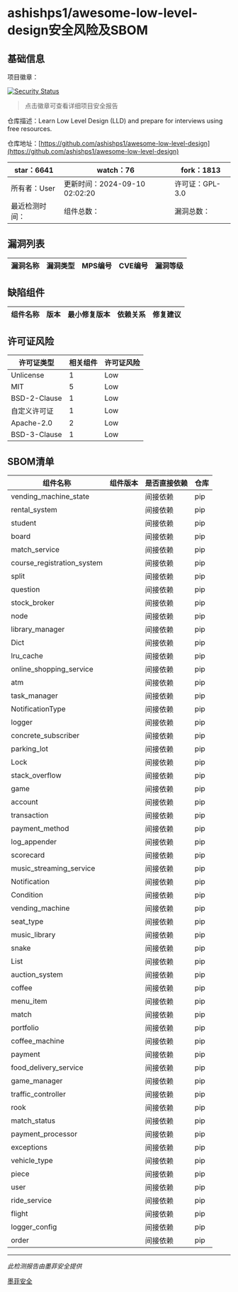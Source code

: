 # ashishps1/awesome-low-level-design安全风险及SBOM

## 基础信息

项目徽章：

[![Security Status](https://www.murphysec.com/platform3/v31/badge/1835378833560616960.svg)](https://www.murphysec.com/console/report/1794790686741602304/1835378833560616960)

> 点击徽章可查看详细项目安全报告

仓库描述：Learn Low Level Design (LLD) and prepare for interviews using free resources.

仓库地址：[https://github.com/ashishps1/awesome-low-level-design](https://github.com/ashishps1/awesome-low-level-design)

| star：6641 | watch：76 | fork：1813 |
| ----------- | -------------- | ------------ |
| 所有者：User | 更新时间：2024-09-10 02:02:20 | 许可证：GPL-3.0 |
| 最近检测时间： | 组件总数： | 漏洞总数： |




## 漏洞列表

| 漏洞名称 | 漏洞类型 | MPS编号 | CVE编号 | 漏洞等级 |
| ------- | ------ | ------- | ------ | ----- |





## 缺陷组件

| 组件名称 | 版本 | 最小修复版本 | 依赖关系 | 修复建议 |
| -------- | ---- | ------------ | -------- | -------- |





## 许可证风险

| 许可证类型 | 相关组件 | 许可证风险 |
| ---------- | -------- | ---------- |
|Unlicense|1|Low|
|MIT|5|Low|
|BSD-2-Clause|1|Low|
|自定义许可证|1|Low|
|Apache-2.0|2|Low|
|BSD-3-Clause|1|Low|




## SBOM清单

| 组件名称 | 组件版本 | 是否直接依赖 | 仓库 |
| -------- | -------- | ------------ | ---- |
|vending_machine_state||间接依赖|pip|
|rental_system||间接依赖|pip|
|student||间接依赖|pip|
|board||间接依赖|pip|
|match_service||间接依赖|pip|
|course_registration_system||间接依赖|pip|
|split||间接依赖|pip|
|question||间接依赖|pip|
|stock_broker||间接依赖|pip|
|node||间接依赖|pip|
|library_manager||间接依赖|pip|
|Dict||间接依赖|pip|
|lru_cache||间接依赖|pip|
|online_shopping_service||间接依赖|pip|
|atm||间接依赖|pip|
|task_manager||间接依赖|pip|
|NotificationType||间接依赖|pip|
|logger||间接依赖|pip|
|concrete_subscriber||间接依赖|pip|
|parking_lot||间接依赖|pip|
|Lock||间接依赖|pip|
|stack_overflow||间接依赖|pip|
|game||间接依赖|pip|
|account||间接依赖|pip|
|transaction||间接依赖|pip|
|payment_method||间接依赖|pip|
|log_appender||间接依赖|pip|
|scorecard||间接依赖|pip|
|music_streaming_service||间接依赖|pip|
|Notification||间接依赖|pip|
|Condition||间接依赖|pip|
|vending_machine||间接依赖|pip|
|seat_type||间接依赖|pip|
|music_library||间接依赖|pip|
|snake||间接依赖|pip|
|List||间接依赖|pip|
|auction_system||间接依赖|pip|
|coffee||间接依赖|pip|
|menu_item||间接依赖|pip|
|match||间接依赖|pip|
|portfolio||间接依赖|pip|
|coffee_machine||间接依赖|pip|
|payment||间接依赖|pip|
|food_delivery_service||间接依赖|pip|
|game_manager||间接依赖|pip|
|traffic_controller||间接依赖|pip|
|rook||间接依赖|pip|
|match_status||间接依赖|pip|
|payment_processor||间接依赖|pip|
|exceptions||间接依赖|pip|
|vehicle_type||间接依赖|pip|
|piece||间接依赖|pip|
|user||间接依赖|pip|
|ride_service||间接依赖|pip|
|flight||间接依赖|pip|
|logger_config||间接依赖|pip|
|order||间接依赖|pip|


------

*此检测报告由墨菲安全提供*

[墨菲安全](www.murphysec.com)